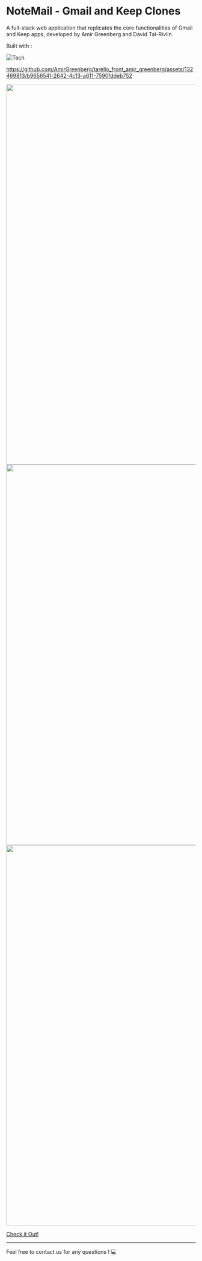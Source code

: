 # NoteMail - Gmail and Keep Clones
A full-stack web application that replicates the core functionalities of Gmail and Keep apps, developed by Amir Greenberg and David Tal-Rivlin.

Built with :

![Tech](https://skillicons.dev/icons?i=js,html,css,sass,react,redux,babel,&perline=10)


https://github.com/AmirGreenberg/tarello_front_amir_greenberg/assets/132469813/b965654f-2642-4c13-a611-7590fddeb752

<div>
<img src="https://res.cloudinary.com/dqjddwtf4/image/upload/v1707034197/NoteMail_screenshot1_igiyul.png" width="1010px"  /> 
<img src="https://res.cloudinary.com/dqjddwtf4/image/upload/v1707034195/NoteMail_screenshot2_jr6ajg.png" width="1010px"  /> 
<img src="https://res.cloudinary.com/dqjddwtf4/image/upload/v1707034195/NoteMail_screenshot3_elqgmr.png" width="1010px"  /> 
</div>


[Check it Out!](https://davidtalrivlin.github.io/NOTeMAIL/)

---

Feel free to contact us for any questions ! 💻
